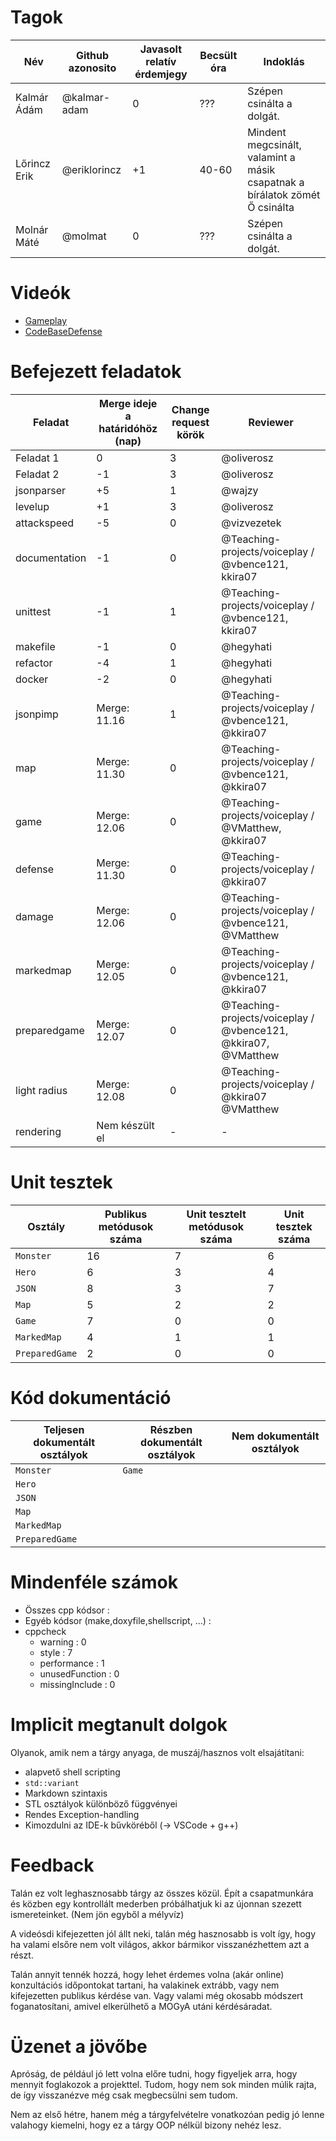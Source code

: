 # Tagok

| Név | Github azonosito  | Javasolt relatív érdemjegy | Becsült óra | Indoklás  | 
| --- | ---- | --- | ------------------ | --------- |
| Kalmár Ádám | @kalmar-adam | 0 | ??? | Szépen csinálta a dolgát. |
| Lőrincz Erik | @eriklorincz | +1 | 40-60 | Mindent megcsinált, valamint a másik csapatnak a bírálatok zömét Ő csinálta |
| Molnár Máté | @molmat | 0 | ??? | Szépen csinálta a dolgát. |


# Videók

 - [Gameplay](/videos/gameplay.mp4)
 - [CodeBaseDefense](/videos/TeamlessName-Codebasedefense.mp4)

# Befejezett feladatok

| Feladat | Merge ideje a határidóhöz (nap) | Change request körök | Reviewer | 
| ------- | ------------------------------- | -------------------- | -------- |
| Feladat 1 | 0 | 3 | @oliverosz | 
| Feladat 2 | -1 | 3 | @oliverosz |
| jsonparser | +5 | 1 | @wajzy |
| levelup | +1 | 3 | @oliverosz |
| attackspeed | -5 | 0 | @vizvezetek |
| documentation | -1 | 0 | @Teaching-projects/voiceplay / @vbence121, kkira07 |
| unittest | -1 | 1 | @Teaching-projects/voiceplay / @vbence121, kkira07 |
| makefile | -1 | 0 | @hegyhati |
| refactor | -4 | 1 | @hegyhati |
| docker | -2 | 0 | @hegyhati |
| jsonpimp | Merge: 11.16 | 1 | @Teaching-projects/voiceplay / @vbence121, @kkira07 |
| map | Merge: 11.30 | 0 | @Teaching-projects/voiceplay / @vbence121, @kkira07 |
| game | Merge: 12.06 | 0 | @Teaching-projects/voiceplay / @VMatthew, @kkira07 |
| defense | Merge: 11.30 | 0 | @Teaching-projects/voiceplay / @kkira07 |
| damage | Merge: 12.06 | 0 | @Teaching-projects/voiceplay / @vbence121, @VMatthew  |
| markedmap | Merge: 12.05 | 0 | @Teaching-projects/voiceplay / @vbence121, @kkira07 |
| preparedgame | Merge: 12.07 | 0 | @Teaching-projects/voiceplay / @vbence121, @kkira07, @VMatthew |
| light radius | Merge: 12.08 | 0 | @Teaching-projects/voiceplay / @kkira07 @VMatthew |
| rendering | Nem készült el | - | - |

# Unit tesztek

| Osztály | Publikus metódusok száma | Unit tesztelt metódusok száma | Unit tesztek száma |
| --- | --- | --- | --- |
| `Monster` | 16 | 7 | 6 |
| `Hero` | 6 | 3 | 4 | 
| `JSON` | 8 | 3 | 7 |
| `Map` | 5 | 2 | 2 |
| `Game` | 7 | 0 | 0 |
| `MarkedMap` | 4 | 1 | 1 |
| `PreparedGame` | 2 | 0 | 0 |

# Kód dokumentáció

| Teljesen dokumentált osztályok | Részben dokumentált osztályok | Nem dokumentált osztályok |
| --- | --- | --- | 
| `Monster` | `Game`| 
| `Hero` |   
| `JSON` |
| `Map` |
| `MarkedMap` |
| `PreparedGame` |


# Mindenféle számok

 - Összes cpp kódsor :
 - Egyéb kódsor (make,doxyfile,shellscript, ...) :
 - cppcheck
   - warning : 0
   - style : 7
   - performance : 1
   - unusedFunction : 0
   - missingInclude : 0
 
# Implicit megtanult dolgok
Olyanok, amik nem a tárgy anyaga, de muszáj/hasznos volt elsajátítani:
 - alapvető shell scripting
 - `std::variant`
 - Markdown szintaxis
 - STL osztályok különböző függvényei
 - Rendes Exception-handling
 - Kimozdulni az IDE-k bűvköréből (-> VSCode + g++)

# Feedback
Talán ez volt leghasznosabb tárgy az összes közül. Épít a csapatmunkára és közben egy kontrollált mederben próbálhatjuk ki az újonnan szezett ismereteinket. (Nem jön egyből a mélyvíz)  

A videósdi kifejezetten jól állt neki, talán még hasznosabb is volt így, hogy ha valami elsőre nem volt világos, akkor bármikor visszanézhettem azt a részt.  

Talán annyit tennék hozzá, hogy lehet érdemes volna (akár online) konzultációs időpontokat tartani, ha valakinek extrább, vagy nem kifejezetten publikus kérdése van. Vagy valami még okosabb módszert foganatosítani, amivel elkerülhető a MOGyA utáni kérdésáradat.

# Üzenet a jövőbe

Apróság, de például jó lett volna előre tudni, hogy figyeljek arra, hogy mennyit foglakozok a projekttel. Tudom, hogy nem sok minden múlik rajta, de így visszanézve még csak megbecsülni sem tudom.

Nem az első hétre, hanem még a tárgyfelvételre vonatkozóan pedig jó lenne valahogy kiemelni, hogy ez a tárgy OOP nélkül bizony nehéz lesz.